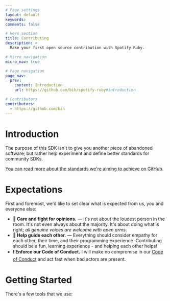 ```yaml
---
# Page settings
layout: default
keywords:
comments: false

# Hero section
title: Contributing
description: >
  Make your first open source contribution with Spotify Ruby.

# Micro navigation
micro_nav: true

# Page navigation
page_nav:
  prev:
    content: Introduction
    url: https://github.com/bih/spotify-ruby#introduction

# Contributors
contributors:
  - https://github.com/bih
---
```


# Introduction

The purpose of this SDK isn't to give you another piece of abandoned software; but rather help experiment and define better standards for community SDKs.

[You can read more about the standards we're aiming to achieve on GitHub](https://github.com/bih/spotify-ruby#introduction).

# Expectations

First and foremost, we'd like to set clear what is expected from us, you and everyone else:

- **💖 Care and fight for opinions.** &mdash; It's not about the loudest person in the room. It's not even always about the majority. It's about doing what is right; _all genuine voices are welcome with open arms_.
- **👋 Help guide each other.** &mdash; Everything should consider empathy for each other, their time, and their programming experience. Contributing should be a fun, learning experience - and helping each other helps!
- **❗️ Enforce our Code of Conduct.** I will make no compromise in our [Code of Conduct] and act fast when bad actors are present.

# Getting Started

There's a few tools that we use:

[code of conduct]: https://github.com/bih/spotify-ruby#code-of-conduct
